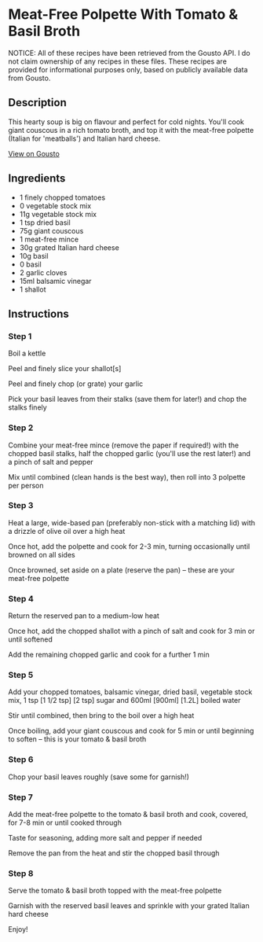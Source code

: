 # Meat-Free Polpette With Tomato & Basil Broth

NOTICE: All of these recipes have been retrieved from the Gousto API. I do not claim ownership of any recipes in these files. These recipes are provided for informational purposes only, based on publicly available data from Gousto.

## Description

This hearty soup is big on flavour and perfect for cold nights. You'll cook giant couscous in a rich tomato broth, and top it with the meat-free polpette (Italian for 'meatballs') and Italian hard cheese. 

[View on Gousto](https://www.gousto.co.uk/recipes/cookbook/meat-free-polpette-with-tomato-basil-broth)

## Ingredients

- 1 finely chopped tomatoes
- 0 vegetable stock mix
- 11g vegetable stock mix
- 1 tsp dried basil
- 75g giant couscous
- 1 meat-free mince
- 30g grated Italian hard cheese
- 10g basil
- 0 basil
- 2 garlic cloves
- 15ml balsamic vinegar
- 1 shallot

## Instructions


### Step 1

Boil a kettle

Peel and finely slice your shallot[s]

Peel and finely chop (or grate) your garlic

Pick your basil leaves from their stalks (save them for later!) and chop the stalks finely


### Step 2

Combine your meat-free mince (remove the paper if required!) with the chopped basil stalks, half the chopped garlic (you'll use the rest later!) and a pinch of salt and pepper

Mix until combined (clean hands is the best way), then roll into 3 polpette per person


### Step 3

Heat a large, wide-based pan (preferably non-stick with a matching lid) with a drizzle of olive oil over a high heat

Once hot, add the polpette and cook for 2-3 min, turning occasionally until browned on all sides

Once browned, set aside on a plate (reserve the pan) – these are your meat-free polpette


### Step 4

Return the reserved pan to a medium-low heat

Once hot, add the chopped shallot with a pinch of salt and cook for 3 min or until softened

Add the remaining chopped garlic and cook for a further 1 min


### Step 5

Add your chopped tomatoes, balsamic vinegar, dried basil, vegetable stock mix, 1 tsp <span class="text-purple">[1 1/2 tsp]</span> <span class="text-danger">[2 tsp]</span> sugar and 600ml <span class="text-purple">[900ml]</span> <span class="text-danger">[1.2L]</span> boiled water

Stir until combined, then bring to the boil over a high heat

Once boiling, add your giant couscous and cook for 5 min or until beginning to soften – this is your tomato & basil broth


### Step 6

Chop your basil leaves roughly (save some for garnish!)


### Step 7

Add the meat-free polpette to the tomato & basil broth and cook, covered, for 7-8 min or until cooked through

Taste for seasoning, adding more salt and pepper if needed

Remove the pan from the heat and stir the chopped basil through

### Step 8

Serve the tomato & basil broth topped with the meat-free polpette

Garnish with the reserved basil leaves and sprinkle with your grated Italian hard cheese

Enjoy!

